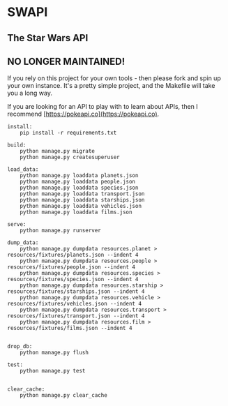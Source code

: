 # SWAPI
## The Star Wars API

## NO LONGER MAINTAINED!

If you rely on this project for your own tools - then please fork and spin up your own instance. It's a pretty simple project, and the Makefile will take you a long way.

If you are looking for an API to play with to learn about APIs, then I recommend [https://pokeapi.co](https://pokeapi.co).

```shell
install:
	pip install -r requirements.txt

build:
	python manage.py migrate
	python manage.py createsuperuser

load_data:
	python manage.py loaddata planets.json
	python manage.py loaddata people.json
	python manage.py loaddata species.json
	python manage.py loaddata transport.json
	python manage.py loaddata starships.json
	python manage.py loaddata vehicles.json
	python manage.py loaddata films.json

serve:
	python manage.py runserver

dump_data:
	python manage.py dumpdata resources.planet > resources/fixtures/planets.json --indent 4
	python manage.py dumpdata resources.people > resources/fixtures/people.json --indent 4
	python manage.py dumpdata resources.species > resources/fixtures/species.json --indent 4
	python manage.py dumpdata resources.starship > resources/fixtures/starships.json --indent 4
	python manage.py dumpdata resources.vehicle > resources/fixtures/vehicles.json --indent 4
	python manage.py dumpdata resources.transport > resources/fixtures/transport.json --indent 4
	python manage.py dumpdata resources.film > resources/fixtures/films.json --indent 4


drop_db:
	python manage.py flush

test:
	python manage.py test


clear_cache:
	python manage.py clear_cache

```